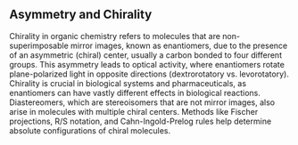 ## Asymmetry and Chirality

Chirality in organic chemistry refers to molecules that are non-superimposable mirror images, known as enantiomers, due to the presence of an asymmetric (chiral) center, usually a carbon bonded to four different groups. This asymmetry leads to optical activity, where enantiomers rotate plane-polarized light in opposite directions (dextrorotatory vs. levorotatory). Chirality is crucial in biological systems and pharmaceuticals, as enantiomers can have vastly different effects in biological reactions. Diastereomers, which are stereoisomers that are not mirror images, also arise in molecules with multiple chiral centers. Methods like Fischer projections, R/S notation, and Cahn-Ingold-Prelog rules help determine absolute configurations of chiral molecules.